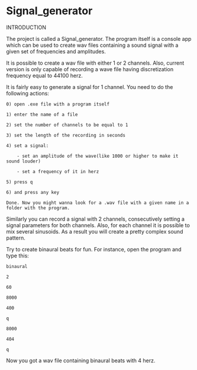 Signal_generator
================

INTRODUCTION

  The project is called a Signal_generator. The program itself is a console app which can be used to create wav files containing a sound signal with a given set of frequencies and amplitudes.

  It is possible to create a wav file with either 1 or 2 channels. Also, current version is only capable of recording a wave file having discretization frequency equal to 44100 herz.
  
  It is fairly easy to generate a signal for 1 channel. You need to do the following actions:
  
    0) open .exe file with a program itself
    
    1) enter the name of a file
    
    2) set the number of channels to be equal to 1 
    
    3) set the length of the recording in seconds
    
    4) set a signal:
    
        - set an amplitude of the wave(like 1000 or higher to make it sound louder)
        
        - set a frequency of it in herz
        
    5) press q
    
    6) and press any key
    
    Done. Now you might wanna look for a .wav file with a given name in a folder with the program.
      
  Similarly you can record a signal with 2 channels, consecutively setting a signal parameters for both channels. Also, for each channel it is possible to mix several sinusoids. As a result you will create a pretty complex sound pattern.
  
  Try to create binaural beats for fun. For instance, open the program and type this:
  
    binaural
    
    2 
    
    60 
    
    8000
    
    400 
    
    q
    
    8000
    
    404
    
    q
    
  Now you got a wav file containing binaural beats with 4 herz.
  
